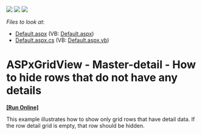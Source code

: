 <!-- default badges list -->
![](https://img.shields.io/endpoint?url=https://codecentral.devexpress.com/api/v1/VersionRange/128536334/17.1.4%2B)
[![](https://img.shields.io/badge/Open_in_DevExpress_Support_Center-FF7200?style=flat-square&logo=DevExpress&logoColor=white)](https://supportcenter.devexpress.com/ticket/details/T532579)
[![](https://img.shields.io/badge/📖_How_to_use_DevExpress_Examples-e9f6fc?style=flat-square)](https://docs.devexpress.com/GeneralInformation/403183)
<!-- default badges end -->
<!-- default file list -->
*Files to look at*:

* [Default.aspx](./CS/Default.aspx) (VB: [Default.aspx](./VB/Default.aspx))
* [Default.aspx.cs](./CS/Default.aspx.cs) (VB: [Default.aspx.vb](./VB/Default.aspx.vb))
<!-- default file list end -->
# ASPxGridView - Master-detail - How to hide rows that do not have any details
<!-- run online -->
**[[Run Online]](https://codecentral.devexpress.com/t532579/)**
<!-- run online end -->


<p>This example illustrates how to show only grid rows that have detail data. If the row detail grid is empty, that row should be hidden.</p>

<br/>


